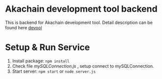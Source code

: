 # Akachain development tool backend
This is backend for Akachain development tool. Detail description can be found here [devool](https://github.com/Akachain/devtool)

# Setup & Run Service
1. Install package: `npm install`
2. Check file *mySQLConnection.js* , setup connect to mySQLConnection.
3. Start server: `npm start` or `node server.js`

